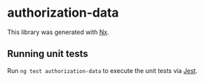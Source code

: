 # authorization-data

This library was generated with [Nx](https://nx.dev).

## Running unit tests

Run `ng test authorization-data` to execute the unit tests via [Jest](https://jestjs.io).
